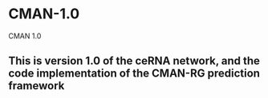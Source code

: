 # CMAN-1.0
CMAN 1.0
## This is version 1.0 of the ceRNA network, and the code implementation of the CMAN-RG prediction framework
